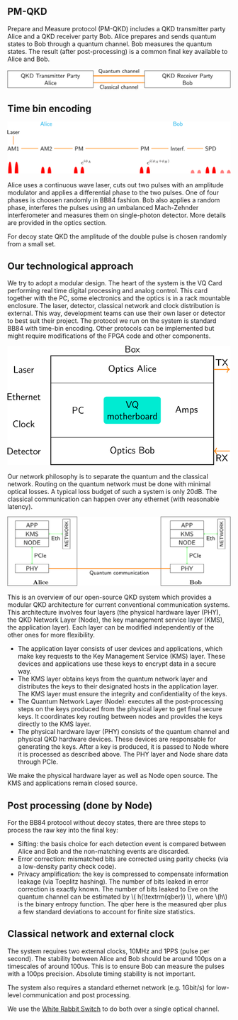 ## PM-QKD

Prepare and Measure protocol (PM-QKD) includes a QKD transmitter party Alice and a QKD receiver party Bob. Alice prepares and sends quantum states to Bob through a quantum channel. Bob measures the quantum states. The result (after post-processing) is a common final key available to Alice and Bob.

![](pics/pm_qkd.svg)

## Time bin encoding

![](pics/encoding.svg)

Alice uses a continuous wave laser, cuts out two pulses with an amplitude modulator and applies a differential phase to the two pulses. One of four phases is choosen randomly in BB84 fashion. Bob also applies a random phase, interferes the pulses using an umbalanced Mach-Zehnder interferometer and measures them on single-photon detector. More details are provided in the optics section.

For decoy state QKD the amplitude of the double pulse is chosen randomly from a small set. 

## Our technological approach

We try to adopt a modular design. 
The heart of the system is the VQ Card performing real time digital processing and analog control. 
This card together with the PC, some electronics and the optics is in a rack mountable enclosure. 
The laser, detector, classical network and clock distribution is external. 
This way, development teams can use their own laser or detector to best suit their project. The protocol we run on the system is standard BB84 with time-bin encoding. 
Other protocols can be implemented but might require modifications of the FPGA code and other components. 

![](pics/system.svg) 

Our network philosophy is to separate the quantum and the classical network. Routing on the quantum network must be done with minimal optical losses. A typical loss budget of such a system is only 20dB. The classical communication can happen over any ethernet (with reasonable latency).


![](pics/overview.svg)

This is an overview of our open-source QKD system which provides a modular QKD architecture for current conventional communication systems. This architecture involves four layers (the physical hardware layer (PHY), the QKD Network Layer (Node), the key management service layer (KMS), the application layer). Each layer can be modified independently of the other ones for more flexibility. 

- The application layer consists of user devices and applications, which make key requests to the Key Management Service (KMS) layer. These devices and applications use these keys to encrypt data in a secure way. 
- The KMS layer obtains keys from the quantum network layer and distributes the keys to their designated hosts in  the application layer. The KMS layer must ensure the integrity and confidentiality of the keys.
- The Quantum Network Layer (Node): executes all the post-processing steps on the keys produced from the physical layer to get final secure keys. It coordinates key routing between nodes and provides the keys directly to the KMS layer. 
- The physical hardware layer (PHY) consists of the quantum channel and physical QKD hardware devices. These devices are responsable for generating the keys. After a key is produced, it is passed to Node where it is processed as described above. The PHY layer and Node share data through PCIe. 

We make the physical hardware layer as well as Node open source. The KMS and applications remain closed source. 

## Post processing (done by Node)

For the BB84 protocol without decoy states, there are three steps to process the raw key into the final key:

- Sifting: the basis choice for each detection event is compared between Alice and Bob and the non-matching events are discarded.
- Error correction: mismatched bits are corrected using parity checks (via a low-density parity check code).
- Privacy amplification: the key is compressed to compensate information leakage (via Toeplitz hashing). The number of bits leaked in error correction is exactly known. The number of bits leaked to Eve on the quantum channel can be estimated by \\( h(\textrm{qber}) \\), where \\(h\\) is the binary entropy function. The qber here is the measured qber plus a few standard deviations to account for finite size statistics. 


## Classical network and external clock

The system requires two external clocks, 10MHz and 1PPS (pulse per second). The stability between Alice and Bob should be around 100ps on a timescales of around 100us. This is to ensure Bob can measure the pulses with a 100ps precision. Absolute timing stability is not important.

The system also requires a standard ethernet network (e.g. 1Gbit/s) for low-level communication and post processing. 

We use the [White Rabbit Switch](https://safran-navigation-timing.com/solution/white-rabbit-solutions/) to do both over a single optical channel. 





